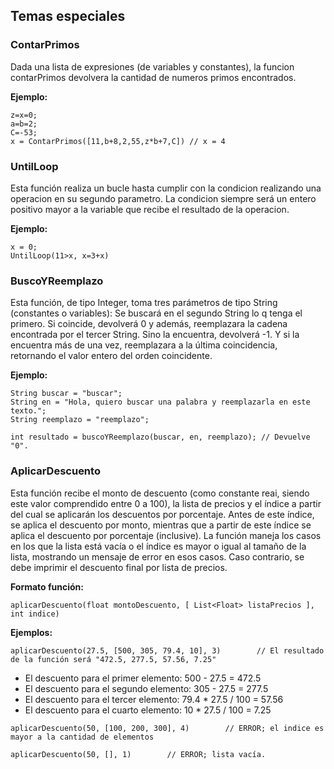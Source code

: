 ## Temas especiales

### ContarPrimos
Dada una lista de expresiones (de variables y constantes), la funcion contarPrimos devolvera la cantidad de numeros primos encontrados.

**Ejemplo:**
```
z=x=0;
a=b=2;
C=-53;
x = ContarPrimos([11,b+8,2,55,z*b+7,C]) // x = 4
```

### UntilLoop
Esta función realiza un bucle hasta cumplir con la condicion realizando una operacion en su segundo parametro. La condicion siempre será un entero positivo mayor a la variable que recibe el resultado de la operacion.

**Ejemplo:**
```
x = 0;
UntilLoop(11>x, x=3+x)
```

### BuscoYReemplazo
Esta función, de tipo Integer, toma tres parámetros de tipo String (constantes o variables): Se buscará en el segundo String lo q tenga el primero. Si coincide, devolverá 0 y además, reemplazara la cadena encontrada por el tercer String. Sino la encuentra, devolverá -1. Y si la encuentra más de una vez, reemplazara a la última coincidencia, retornando el valor entero del orden coincidente.

**Ejemplo:**

```
String buscar = "buscar";
String en = "Hola, quiero buscar una palabra y reemplazarla en este texto.";
String reemplazo = "reemplazo";

int resultado = buscoYReemplazo(buscar, en, reemplazo); // Devuelve "0".
```

### AplicarDescuento
Esta función recibe el monto de descuento (como constante reai, siendo este valor comprendido entre 0 a 100), la lista de precios y el índice a partir del cual se aplicarán los descuentos por porcentaje. Antes de este índice, se aplica el descuento por monto, mientras que a partir de este índice se aplica el descuento por porcentaje (inclusive). La función maneja los casos en los que la lista está vacía o el índice es mayor o igual al tamaño de la lista, mostrando un mensaje de error en esos casos. Caso contrario, se debe imprimir el descuento final por lista de precios.

**Formato función:**
```
aplicarDescuento(float montoDescuento, [ List<Float> listaPrecios ], int indice)
```

**Ejemplos:**
```
aplicarDescuento(27.5, [500, 305, 79.4, 10], 3)        // El resultado de la función será "472.5, 277.5, 57.56, 7.25"
```
- El descuento para el primer elemento: 500 - 27.5 = 472.5
- El descuento para el segundo elemento: 305 - 27.5 = 277.5
- El descuento para el tercer elemento: 79.4 * 27.5 / 100 = 57.56
- El descuento para el cuarto elemento: 10 * 27.5 / 100 = 7.25

```
aplicarDescuento(50, [100, 200, 300], 4)        // ERROR; el indice es mayor a la cantidad de elementos
```
```
aplicarDescuento(50, [], 1)        // ERROR; lista vacía.
```
